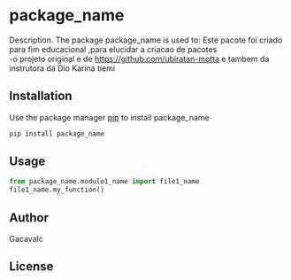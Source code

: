 # package_name

Description. 
The package package_name is used to:
	Este pacote foi criado para fim educacional ,para elucidar a criacao de pacotes  
	-o projeto original e de https://github.com/ubiratan-motta e tambem da instrutora da Dio Karina tiemi 

## Installation

Use the package manager [pip](https://pip.pypa.io/en/stable/) to install package_name

```bash
pip install package_name
```

## Usage

```python
from package_name.module1_name import file1_name
file1_name.my_function()
```

## Author
Gacavalc

## License

